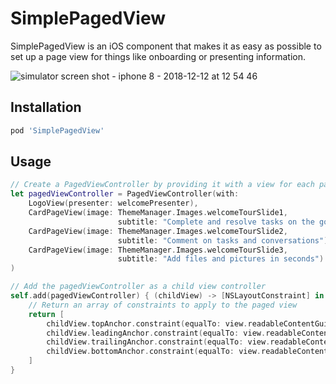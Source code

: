 # SimplePagedView

SimplePagedView is an iOS component that makes it as easy as possible to set up a page view for things like onboarding or presenting information.

![simulator screen shot - iphone 8 - 2018-12-12 at 12 54 46](https://user-images.githubusercontent.com/5561501/49899079-87bbda80-fe0f-11e8-82ec-ea523e6cd42c.png)

## Installation

```ruby
pod 'SimplePagedView'
```

## Usage

```swift
// Create a PagedViewController by providing it with a view for each page you'd like it to contain
let pagedViewController = PagedViewController(with:
    LogoView(presenter: welcomePresenter),
    CardPageView(image: ThemeManager.Images.welcomeTourSlide1,
                        subtitle: "Complete and resolve tasks on the go"),
    CardPageView(image: ThemeManager.Images.welcomeTourSlide2,
                        subtitle: "Comment on tasks and conversations"),
    CardPageView(image: ThemeManager.Images.welcomeTourSlide3,
                        subtitle: "Add files and pictures in seconds")
)

// Add the pagedViewController as a child view controller
self.add(pagedViewController) { (childView) -> [NSLayoutConstraint] in
    // Return an array of constraints to apply to the paged view
    return [
        childView.topAnchor.constraint(equalTo: view.readableContentGuide.topAnchor),
        childView.leadingAnchor.constraint(equalTo: view.readableContentGuide.leadingAnchor),
        childView.trailingAnchor.constraint(equalTo: view.readableContentGuide.trailingAnchor),
        childView.bottomAnchor.constraint(equalTo: view.readableContentGuide.bottomAnchor)
    ]
}
```
